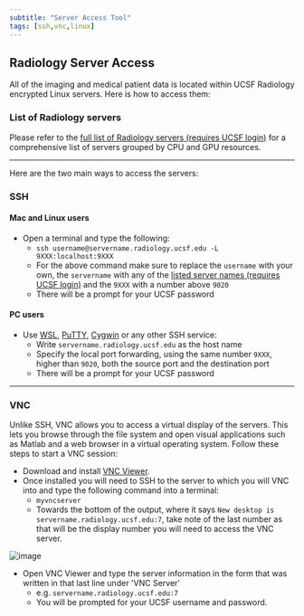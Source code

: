 ```yaml
---
subtitle: "Server Access Tool"
tags: [ssh,vnc,linux]
---
```


## Radiology Server Access

All of the imaging and medical patient data is located within UCSF Radiology encrypted Linux servers. Here is how to access them:

### List of Radiology servers

Please refer to the [full list of Radiology servers (requires UCSF login)](https://git.radiology.ucsf.edu/amoralesmartinez/ucsf-radiology-getting-started/-/blob/e7fd1b024c14f8e15713db1e7431efdaf8faa970/content/materials/listofservers.md) for a comprehensive list of servers grouped by CPU and GPU resources.

---

Here are the two main ways to access the servers:

### SSH

#### Mac and Linux users

- Open a terminal and type the following:
  - `ssh username@servername.radiology.ucsf.edu -L 9XXX:localhost:9XXX`
  - For the above command make sure to replace the `username` with your own, the  `servername` with any of the [listed server names (requires UCSF login)](https://git.radiology.ucsf.edu/amoralesmartinez/ucsf-radiology-getting-started/-/blob/e7fd1b024c14f8e15713db1e7431efdaf8faa970/content/materials/listofservers.md) and the `9XXX` with a number above `9020`
  - There will be a prompt for your UCSF password  

#### PC users

- Use [WSL](https://docs.microsoft.com/en-us/windows/wsl/install-win10), [PuTTY](https://www.ssh.com/ssh/putty/download), [Cygwin](https://cygwin.com/install.html) or any other SSH service:
  - Write `servername.radiology.ucsf.edu` as the host name
  - Specify the local port forwarding, using the same number `9XXX`, higher than `9020`, both the source port and the destination port
  - There will be a prompt for your UCSF password

---

### VNC

Unlike SSH, VNC allows you to access a virtual display of the servers. This lets you browse through the file system and open visual applications such as Matlab and a web browser in a virtual operating system. Follow these steps to start a VNC session:

- Download and install [VNC Viewer](https://www.realvnc.com/en/connect/download/viewer/).
- Once installed you will need to SSH to the server to which you will VNC into and type the following command into a terminal:
  - `myvncserver`
  - Towards the bottom of the output, where it says `New desktop is servername.radiology.ucsf.edu:7`, take note of the last number as that will be the display number you will need to access the VNC server.

![image](/materials/vncserversample.png "VNC Output")

- Open VNC Viewer and type the server information in the form that was written in that last line under 'VNC Server'
  - e.g. `servername.radiology.ucsf.edu:7`
  - You will be prompted for your UCSF username and password.
